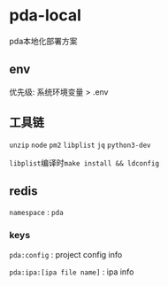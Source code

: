 # pda-local

pda本地化部署方案

## env

优先级: 系统环境变量 > .env

## 工具链

`unzip` `node` `pm2` `libplist` `jq` `python3-dev`

`libplist`编译时`make install && ldconfig`

## redis

`namespace` : `pda`

### keys

`pda:config` : project config info

`pda:ipa:[ipa file name]` : ipa info
